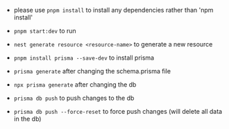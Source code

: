 - please use `pnpm install` to install any dependencies rather than 'npm install'

- `pnpm start:dev` to run

- `nest generate resource <resource-name>` to generate a new resource

- `pnpm install prisma --save-dev` to install prisma
- `prisma generate` after changing the schema.prisma file
- `npx prisma generate` after changing the db
- `prisma db push` to push changes to the db
- `prisma db push --force-reset` to force push changes (will delete all data in the db)
